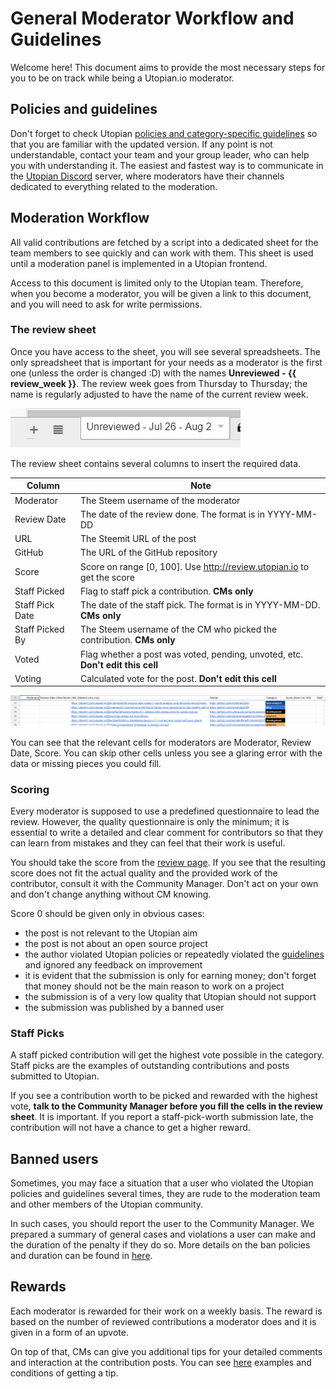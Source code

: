 # General Moderator Workflow and Guidelines

Welcome here! This document aims to provide the most necessary steps for you to be on track while being a Utopian.io moderator.

## Policies and guidelines

Don't forget to check Utopian [policies and category-specific guidelines][ut-guidelines] so that you are familiar with the updated version. If any point is not understandable, contact your team and your group leader, who can help you with understanding it. The easiest and fastest way is to communicate in the [Utopian Discord][ut-discord] server, where moderators have their channels dedicated to everything related to the moderation.

## Moderation Workflow

All valid contributions are fetched by a script into a dedicated sheet for the team members to see quickly and can work with them. This sheet is used until a moderation panel is implemented in a Utopian frontend.

Access to this document is limited only to the Utopian team. Therefore, when you become a moderator, you will be given a link to this document, and you will need to ask for write permissions.

### The review sheet

Once you have access to the sheet, you will see several spreadsheets. The only spreadsheet that is important for your needs as a moderator is the first one (unless the order is changed :D) with the names **Unreviewed - {{ review_week }}**. The review week goes from Thursday to Thursday; the name is regularly adjusted to have the name of the current review week.

![Unreviewed tab](img/unreviewed_sheet_name.png)

The review sheet contains several columns to insert the required data.

| Column | Note |
|-|-|
| Moderator | The Steem username of the moderator |
| Review Date | The date of the review done. The format is in YYYY-MM-DD |
| URL | The Steemit URL of the post |
| GitHub | The URL of the GitHub repository |
| Score | Score on range [0, 100]. Use <http://review.utopian.io> to get the score |
| Staff Picked | Flag to staff pick a contribution. **CMs only** |
| Staff Pick Date | The date of the staff pick. The format is in YYYY-MM-DD. **CMs only** |
| Staff Picked By | The Steem username of the CM who picked the contribution. **CMs only** |
| Voted | Flag whether a post was voted, pending, unvoted, etc. **Don't edit this cell** |
| Voting | Calculated vote for the post. **Don't edit this cell** |

![Review sheet](img/review_sheet_example.png)

You can see that the relevant cells for moderators are Moderator, Review Date, Score. You can skip other cells unless you see a glaring error with the data or missing pieces you could fill.

### Scoring

Every moderator is supposed to use a predefined questionnaire to lead the review. However, the quality questionnaire is only the minimum; it is essential to write a detailed and clear comment for contributors so that they can learn from mistakes and they can feel that their work is useful.

You should take the score from the [review page][ut-review-page]. If you see that the resulting score does not fit the actual quality and the provided work of the contributor, consult it with the Community Manager. Don't act on your own and don't change anything without CM knowing.

Score 0 should be given only in obvious cases:

- the post is not relevant to the Utopian aim
- the post is not about an open source project
- the author violated Utopian policies or repeatedly violated the [guidelines][ut-guidelines] and ignored any feedback on improvement
- it is evident that the submission is only for earning money; don't forget that money should not be the main reason to work on a project
- the submission is of a very low quality that Utopian should not support
- the submission was published by a banned user

### Staff Picks

A staff picked contribution will get the highest vote possible in the category. Staff picks are the examples of outstanding contributions and posts submitted to Utopian.

If you see a contribution worth to be picked and rewarded with the highest vote, **talk to the Community Manager before you fill the cells in the review sheet**. It is important. If you report a staff-pick-worth submission late, the contribution will not have a chance to get a higher reward.

## Banned users

Sometimes, you may face a situation that a user who violated the Utopian policies and guidelines several times, they are rude to the moderation team and other members of the Utopian community.

In such cases, you should report the user to the Community Manager. We prepared a summary of general cases and violations a user can make and the duration of the penalty if they do so. More details on the ban policies and duration can be found in [here](bans.md).

## Rewards

Each moderator is rewarded for their work on a weekly basis. The reward is based on the number of reviewed contributions a moderator does and it is given in a form of an upvote.

On top of that, CMs can give you additional tips for your detailed comments and interaction at the contribution posts. You can see [here](tips.md) examples and conditions of getting a tip.

[ut-guidelines]: https://join.utopian.io/guidelines
[ut-discord]: https://discord.gg/8E4pwuW
[ut-review-page]: http://review.utopian.io
